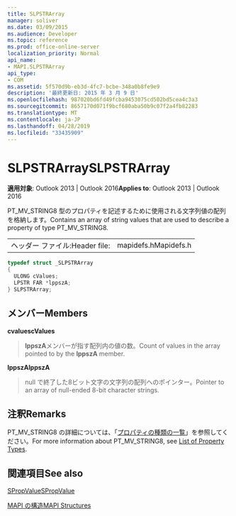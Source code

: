 ```yaml
---
title: SLPSTRArray
manager: soliver
ms.date: 03/09/2015
ms.audience: Developer
ms.topic: reference
ms.prod: office-online-server
localization_priority: Normal
api_name:
- MAPI.SLPSTRArray
api_type:
- COM
ms.assetid: 5f570d9b-eb3d-4fc7-bcbe-348a0b8fe9e9
description: '最終更新日: 2015 年 3 月 9 日'
ms.openlocfilehash: 987020bd6fd49fcba9453075cd502bd5cea4c3a3
ms.sourcegitcommit: 8657170d071f9bcf680aba50b9c07f2a4fb82283
ms.translationtype: MT
ms.contentlocale: ja-JP
ms.lasthandoff: 04/28/2019
ms.locfileid: "33435909"
---
```

# <a name="slpstrarray"></a><span data-ttu-id="fe2a6-103">SLPSTRArray</span><span class="sxs-lookup"><span data-stu-id="fe2a6-103">SLPSTRArray</span></span>

  
  
<span data-ttu-id="fe2a6-104">**適用対象**: Outlook 2013 | Outlook 2016</span><span class="sxs-lookup"><span data-stu-id="fe2a6-104">**Applies to**: Outlook 2013 | Outlook 2016</span></span> 
  
<span data-ttu-id="fe2a6-105">PT_MV_STRING8 型のプロパティを記述するために使用される文字列値の配列を格納します。</span><span class="sxs-lookup"><span data-stu-id="fe2a6-105">Contains an array of string values that are used to describe a property of type PT_MV_STRING8.</span></span>
  
|||
|:-----|:-----|
|<span data-ttu-id="fe2a6-106">ヘッダー ファイル:</span><span class="sxs-lookup"><span data-stu-id="fe2a6-106">Header file:</span></span>  <br/> |<span data-ttu-id="fe2a6-107">mapidefs.h</span><span class="sxs-lookup"><span data-stu-id="fe2a6-107">Mapidefs.h</span></span>  <br/> |
   
```cpp
typedef struct _SLPSTRArray
{
  ULONG cValues;
  LPSTR FAR *lppszA;
} SLPSTRArray;

```

## <a name="members"></a><span data-ttu-id="fe2a6-108">メンバー</span><span class="sxs-lookup"><span data-stu-id="fe2a6-108">Members</span></span>

 <span data-ttu-id="fe2a6-109">**cvalues**</span><span class="sxs-lookup"><span data-stu-id="fe2a6-109">**cValues**</span></span>
  
> <span data-ttu-id="fe2a6-110">**lppszA**メンバーが指す配列内の値の数。</span><span class="sxs-lookup"><span data-stu-id="fe2a6-110">Count of values in the array pointed to by the **lppszA** member.</span></span> 
    
 <span data-ttu-id="fe2a6-111">**lppszA**</span><span class="sxs-lookup"><span data-stu-id="fe2a6-111">**lppszA**</span></span>
  
> <span data-ttu-id="fe2a6-112">null で終了した8ビット文字の文字列の配列へのポインター。</span><span class="sxs-lookup"><span data-stu-id="fe2a6-112">Pointer to an array of null-ended 8-bit character strings.</span></span>
    
## <a name="remarks"></a><span data-ttu-id="fe2a6-113">注釈</span><span class="sxs-lookup"><span data-stu-id="fe2a6-113">Remarks</span></span>

<span data-ttu-id="fe2a6-114">PT_MV_STRING8 の詳細については、「[プロパティの種類の一覧](property-types.md)」を参照してください。</span><span class="sxs-lookup"><span data-stu-id="fe2a6-114">For more information about PT_MV_STRING8, see [List of Property Types](property-types.md).</span></span>
  
## <a name="see-also"></a><span data-ttu-id="fe2a6-115">関連項目</span><span class="sxs-lookup"><span data-stu-id="fe2a6-115">See also</span></span>



[<span data-ttu-id="fe2a6-116">SPropValue</span><span class="sxs-lookup"><span data-stu-id="fe2a6-116">SPropValue</span></span>](spropvalue.md)


[<span data-ttu-id="fe2a6-117">MAPI の構造</span><span class="sxs-lookup"><span data-stu-id="fe2a6-117">MAPI Structures</span></span>](mapi-structures.md)

